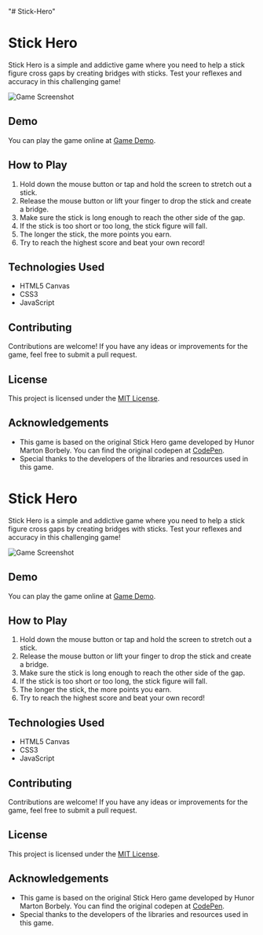 "# Stick-Hero" 
# Stick Hero

Stick Hero is a simple and addictive game where you need to help a stick figure cross gaps by creating bridges with sticks. Test your reflexes and accuracy in this challenging game!

![Game Screenshot](./screenshot.png)

## Demo

You can play the game online at [Game Demo](https://nassim167.github.io/stick-hero/).

## How to Play

1. Hold down the mouse button or tap and hold the screen to stretch out a stick.
2. Release the mouse button or lift your finger to drop the stick and create a bridge.
3. Make sure the stick is long enough to reach the other side of the gap.
4. If the stick is too short or too long, the stick figure will fall.
5. The longer the stick, the more points you earn.
6. Try to reach the highest score and beat your own record!

## Technologies Used

- HTML5 Canvas
- CSS3
- JavaScript

## Contributing

Contributions are welcome! If you have any ideas or improvements for the game, feel free to submit a pull request.

## License

This project is licensed under the [MIT License](LICENSE). 

## Acknowledgements

- This game is based on the original Stick Hero game developed by Hunor Marton Borbely. You can find the original codepen at [CodePen](https://codepen.io/HunorMarton/pen/xxOMQKg).
- Special thanks to the developers of the libraries and resources used in this game.

# Stick Hero

Stick Hero is a simple and addictive game where you need to help a stick figure cross gaps by creating bridges with sticks. Test your reflexes and accuracy in this challenging game!

![Game Screenshot](./screenshot.png)

## Demo

You can play the game online at [Game Demo](https://nassim167.github.io/stick-hero/).

## How to Play

1. Hold down the mouse button or tap and hold the screen to stretch out a stick.
2. Release the mouse button or lift your finger to drop the stick and create a bridge.
3. Make sure the stick is long enough to reach the other side of the gap.
4. If the stick is too short or too long, the stick figure will fall.
5. The longer the stick, the more points you earn.
6. Try to reach the highest score and beat your own record!

## Technologies Used

- HTML5 Canvas
- CSS3
- JavaScript

## Contributing

Contributions are welcome! If you have any ideas or improvements for the game, feel free to submit a pull request.

## License

This project is licensed under the [MIT License](LICENSE). 

## Acknowledgements

- This game is based on the original Stick Hero game developed by Hunor Marton Borbely. You can find the original codepen at [CodePen](https://codepen.io/HunorMarton/pen/xxOMQKg).
- Special thanks to the developers of the libraries and resources used in this game.


